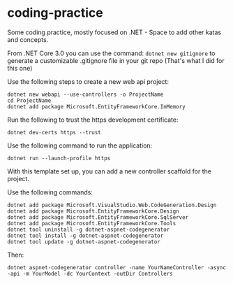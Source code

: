 # coding-practice
Some coding practice, mostly focused on .NET - Space to add other katas and concepts. 

From .NET Core 3.0 you can use the command: `dotnet new gitignore` to generate a customizable .gitignore file in your git repo (That's what I did for this one)

Use the following steps to create a new web api project:
```
dotnet new webapi --use-controllers -o ProjectName
cd ProjectName
dotnet add package Microsoft.EntityFrameworkCore.InMemory
```

Run the following to trust the https development certificate:
```
dotnet dev-certs https --trust
```

Use the following command to run the application:
```
dotnet run --launch-profile https
```

With this template set up, you can add a new controller scaffold for the project.

Use the following commands:
```
dotnet add package Microsoft.VisualStudio.Web.CodeGeneration.Design
dotnet add package Microsoft.EntityFrameworkCore.Design
dotnet add package Microsoft.EntityFrameworkCore.SqlServer
dotnet add package Microsoft.EntityFrameworkCore.Tools
dotnet tool uninstall -g dotnet-aspnet-codegenerator
dotnet tool install -g dotnet-aspnet-codegenerator
dotnet tool update -g dotnet-aspnet-codegenerator
```

Then:
```
dotnet aspnet-codegenerator controller -name YourNameController -async -api -m YourModel -dc YourContext -outDir Controllers
```

